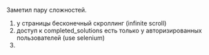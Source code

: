 Заметил пару сложностей.
1) у страницы бесконечный скроллинг (infinite scroll)
2) доступ к completed_solutions есть только у авторизированных пользователей (use selenium)
3)
